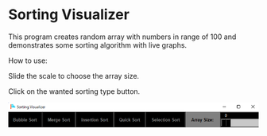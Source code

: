 # Sorting Visualizer

This program creates random array with numbers in range of 100 and demonstrates some sorting algorithm with live graphs.

How to use:

Slide the scale to choose the array size.

Click on the wanted sorting type button.

![](images/demo.png)

